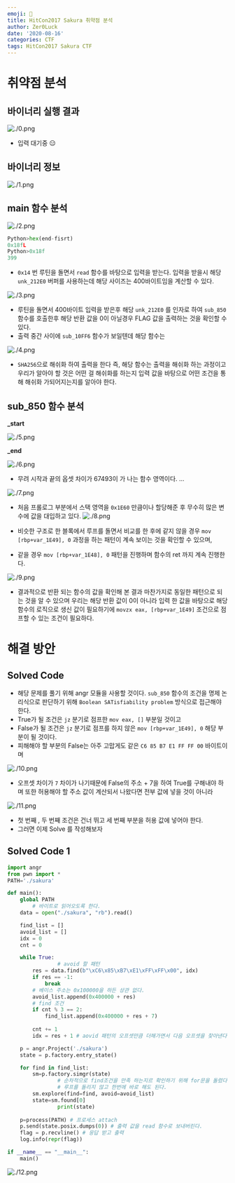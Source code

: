 ```yaml
---
emoji: 🥞
title: HitCon2017 Sakura 취약점 분석
author: Zer0Luck
date: '2020-08-16'
categories: CTF
tags: HitCon2017 Sakura CTF
---
```

# 취약점 분석

## 바이너리 실행 결과
![./0.png](./0.png)

- 입력 대기중 😑

## 바이너리 정보

![./1.png](./1.png)

## main 함수 분석

![./2.png](./2.png)

```python
Python>hex(end-fisrt)
0x18fL
Python>0x18f
399
```

- `0x14` 번 루틴을 돌면서 `read` 함수를 바탕으로 입력을 받는다. 입력을 받을시 해당 `unk_212E0` 버퍼를 사용하는데 해당 사이즈는 400바이트임을 계산할 수 있다.

![./3.png](./3.png)

- 루틴을 돌면서 400바이트 입력을 받은후 해당 `unk_212E0` 를 인자로 하여 `sub_850` 함수를 호출한후 해당 반환 값을 0이 아닐경우 FLAG 값을 출력하는 것을 확인할 수 있다.
- 출력 중간 사이에 `sub_10FF6` 함수가 보일텐데 해당 함수는

![./4.png](./4.png)

- `SHA256`으로 해쉬화 하여 출력을 한다 즉, 해당 함수는 출력을 해쉬화 하는 과정이고 우리가 알아야 할 것은 어떤 걸 해쉬화를 하는지 입력 값을 바탕으로 어떤 조건을 통해 해쉬화 가되어지는지를 알아야 한다.

## sub_850 함수 분석

**_start**

![./5.png](./5.png)

**_end**

![./6.png](./6.png)

- 무려 시작과 끝의 옵셋 차이가 67493이 가 나는 함수 영역이다. ...

![./7.png](./7.png)
- 처음 프롤로그 부분에서 스택 영역을 `0x1E60` 만큼이나 할당해준 후 무수히 많은 변수에 값을 대입하고 있다.
![./8.png](./8.png)

- 비슷한 구조로 한 블록에서 루프를 돌면서 비교를 한 후에 같지 않을 경우 `mov [rbp+var_1E49], 0` 과정을 하는 패턴이 계속 보이는 것을 확인할 수 있으며,
- 같을 경우 `mov [rbp+var_1E48], 0` 패턴을 진행하며 함수의 ret 까지 계속 진행한다.

![./9.png](./9.png)

- 결과적으로 반환 되는 함수의 값을 확인해 본 결과 마찬가지로 동일한 패턴으로 되는 것을 알 수 있으며 우리는 해당 반환 값이 0이 아니라 입력 한 값을 바탕으로 해당 함수의 로직으로 생신 값이 필요하기에 `movzx eax, [rbp+var_1E49]` 조건으로 점프할 수 있는 조건이 필요하다.

# 해결 방안

## Solved Code

- 해당 문제를 풀기 위해 angr 모듈을 사용할 것이다. `sub_850` 함수의 조건을 명제 논리식으로 판단하기 위해 `Boolean SATisfiability problem` 방식으로 접근해야 한다.
- True가 될 조건은 `jz` 분기로 점프한 `mov eax, []` 부분일 것이고
- False가 될 조건은 `jz` 분기로 점프를 하지 않은 `mov [rbp+var_1E49], 0` 해당 부분이 될 것이다.
- 피해해야 할 부분의 False는 아주 고맙게도 같은 `C6 85 B7 E1 FF FF 00` 바이트이며

![./10.png](./10.png)

- 오프셋 차이가 `7` 차이가 나기때문에 False의 주소 + 7을 하여 True를 구해내야 하며 또한 허용해야 할 주소 값이 계산되서 나왔다면 전부 값에 넣을 것이 아니라


![./11.png](./11.png)

- 첫 번째 , 두 번째 조건은 건너 뛰고 세 번째 부분을 허용 값에 넣어야 한다.
- 그러면 이제 Solve 를 작성해보자

## Solved Code 1

```python
import angr
from pwn import *
PATH='./sakura'

def main():
    global PATH
		# 바이트로 읽어오도록 한다.
    data = open("./sakura", "rb").read()

    find_list = []
    avoid_list = []
    idx = 0
    cnt = 0

    while True:
				# avoid 할 패턴
        res = data.find(b"\xC6\x85\xB7\xE1\xFF\xFF\x00", idx)
        if res == -1:
            break
        # 베이스 주소는 0x100000을 하든 상관 없다.
        avoid_list.append(0x400000 + res)
        # find 조건 
        if cnt % 3 == 2:
            find_list.append(0x400000 + res + 7)
            
        cnt += 1
        idx = res + 1 # aovid 패턴의 오프셋만큼 더해가면서 다음 오프셋을 찾아낸다.

    p = angr.Project('./sakura')
    state = p.factory.entry_state()

    for find in find_list:
        sm=p.factory.simgr(state)
				# 순차적으로 find조건을 만족 하는지르 확인하기 위해 for문을 돌렸다.
				# 루프를 돌리지 않고 한번에 바로 해도 된다.
        sm.explore(find=find, avoid=avoid_list)
        state=sm.found[0]
				print(state)
        
    p=process(PATH) # 프로세스 attach
    p.send(state.posix.dumps(0)) # 출력 값을 read 함수로 보내버린다.
    flag = p.recvline() # 응답 받고 출력
    log.info(repr(flag))

if __name__ == "__main__":
    main()
```

![./12.png](./12.png)


```toc
```
